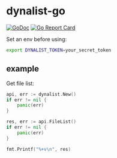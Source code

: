 # dynalist-go

[![GoDoc](https://godoc.org/github.com/1l0/dynalist-go?status.svg)](https://godoc.org/github.com/1l0/dynalist-go)
[![Go Report Card](https://goreportcard.com/badge/github.com/1l0/dynalist-go)](https://goreportcard.com/report/github.com/1l0/dynalist-go)

Set an env before using:

```bash
export DYNALIST_TOKEN=your_secret_token
```

## example

Get file list:
```go
api, err := dynalist.New()
if err != nil {
	panic(err)
}

res, err := api.FileList()
if err != nil {
	panic(err)
}

fmt.Printf("%+v\n", res)
```